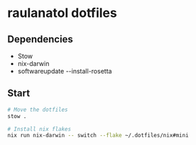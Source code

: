 # raulanatol dotfiles


## Dependencies

- Stow
- nix-darwin
- softwareupdate --install-rosetta

## Start

```sh
# Move the dotfiles
stow .

# Install nix flakes
nix run nix-darwin -- switch --flake ~/.dotfiles/nix#mini
```


